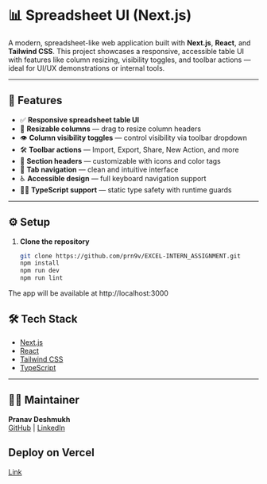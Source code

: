 # 📊 Spreadsheet UI (Next.js)

A modern, spreadsheet-like web application built with **Next.js**, **React**, and **Tailwind CSS**. This project showcases a responsive, accessible table UI with features like column resizing, visibility toggles, and toolbar actions — ideal for UI/UX demonstrations or internal tools.

---

## 🚀 Features

- ✅ **Responsive spreadsheet table UI**
- 📏 **Resizable columns** — drag to resize column headers
- 👁️ **Column visibility toggles** — control visibility via toolbar dropdown
- 🛠️ **Toolbar actions** — Import, Export, Share, New Action, and more
- 🧩 **Section headers** — customizable with icons and color tags
- 🧭 **Tab navigation** — clean and intuitive interface
- ♿ **Accessible design** — full keyboard navigation support
- 🧑‍💻 **TypeScript support** — static type safety with runtime guards

---

## ⚙️ Setup

1. **Clone the repository**
   ```bash
   git clone https://github.com/prn9v/EXCEL-INTERN_ASSIGNMENT.git
   npm install
   npm run dev
   npm run lint
   ```
  The app will be available at http://localhost:3000

## 🛠 Tech Stack

- [Next.js](https://nextjs.org/)
- [React](https://reactjs.org/)
- [Tailwind CSS](https://tailwindcss.com/)
- [TypeScript](https://www.typescriptlang.org/)

---

## 🧑‍💼 Maintainer

**Pranav Deshmukh**  
[GitHub](https://github.com/prn9v) | [LinkedIn](https://www.linkedin.com/in/pranav-deshmukh-rcoem/)




## Deploy on Vercel

[Link](https://excel-intern-assignment.vercel.app/)
